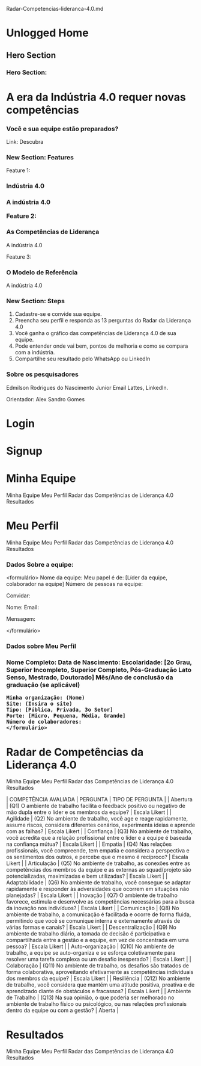 Radar-Competencias-lideranca-4.0.md


# Unlogged Home

## Hero Section

### Hero Section:
<h1>A era da Indústria 4.0 requer novas competências </h1>
<h3>Você e sua equipe estão preparados? </h3>

Link: Descubra

### New Section: Features

Feature 1: 
<H3> Indústria 4.0 <H3>
<p> A indústria 4.0 </p>

Feature 2: 
<H3> As Competências de Liderança </H3>
<p> A indústria 4.0 </p>

Feature 3: 
<H3> O Modelo de Referência </H3>
<p> A indústria 4.0 </p>

### New Section: Steps

1. Cadastre-se e convide sua equipe. 
2. Preencha seu perfil e responda as 13 perguntas do Radar da Liderança 4.0
3. Você ganha o gráfico das competências de Liderança 4.0 de sua equipe. 
4. Pode entender onde vai bem, pontos de melhoria e como se compara com a indústria.
5. Compartilhe seu resultado pelo WhatsApp ou LinkedIn

### Sobre os pesquisadores

Edmilson Rodrigues do Nascimento Junior
Email
Lattes, LinkedIn.

Orientador: Alex Sandro Gomes

# Login 

# Signup 

# Minha Equipe

<Sidebar>
Minha Equipe
Meu Perfil
Radar das Competências de Liderança 4.0
Resultados
</Sidebar>

<main>

</main>

# Meu Perfil

<Sidebar>
Minha Equipe
Meu Perfil
Radar das Competências de Liderança 4.0
Resultados
</Sidebar>

<main>
<h3> Dados Sobre a equipe: </h3> 

<formulário>
Nome da equipe: 
Meu papel é de: [Líder da equipe, colaborador na equipe]
Número de pessoas na equipe: 

Convidar:

Nome: 
Email: 

Mensagem:

</formulário>

</main>

<main>

<h3> Dados sobre Meu Perfil <h3>
    <formulario>
    Nome Completo: 
    Data de Nascimento: 
    Escolaridade: [2o Grau, Superior Incompleto, Superior Completo, Pós-Graduação Lato Senso, Mestrado, Doutorado]
    Mês/Ano de conclusão da graduação (se aplicável)

    Minha organização: (Nome)
    Site: (Insira o site) 
    Tipo: [Pública, Privada, 3o Setor]
    Porte: [Micro, Pequena, Média, Grande]
    Número de colaboradores: 
    </formulário>
</main>

# Radar de Competências da Liderança 4.0

<Sidebar>
Minha Equipe
Meu Perfil
Radar das Competências de Liderança 4.0
Resultados
</Sidebar>

<main>
<form>

| COMPETÊNCIA AVALIADA | PERGUNTA | TIPO DE PERGUNTA |
| Abertura | (Q1) O ambiente de trabalho facilita o feedback positivo ou negativo de mão dupla entre o líder e os membros da equipe? | Escala Likert |
| Agilidade | (Q2) No ambiente de trabalho, você age e reage rapidamente, assume riscos, considera diferentes cenários, experimenta ideias e aprende com as falhas? | Escala Likert |
| Confiança | (Q3) No ambiente de trabalho, você acredita que a relação profissional entre o líder e a equipe é baseada na confiança mútua? | Escala Likert |
| Empatia | (Q4) Nas relações profissionais, você compreende, tem empatia e considera a perspectiva e os sentimentos dos outros, e percebe que o mesmo é recíproco? | Escala Likert |
| Articulação | (Q5) No ambiente de trabalho, as conexões entre as competências dos membros da equipe e as externas ao squad/projeto são potencializadas, maximizadas e bem utilizadas? | Escala Likert |
| Adaptabilidade | (Q6) No ambiente de trabalho, você consegue se adaptar rapidamente e responder às adversidades que ocorrem em situações não planejadas? | Escala Likert |
| Inovação | (Q7) O ambiente de trabalho favorece, estimula e desenvolve as competências necessárias para a busca da inovação nos indivíduos? | Escala Likert |
| Comunicação | (Q8) No ambiente de trabalho, a comunicação é facilitada e ocorre de forma fluida, permitindo que você se comunique interna e externamente através de várias formas e canais? | Escala Likert |
| Descentralização | (Q9) No ambiente de trabalho diário, a tomada de decisão é participativa e compartilhada entre a gestão e a equipe, em vez de concentrada em uma pessoa? | Escala Likert |
| Auto-organização | (Q10) No ambiente de trabalho, a equipe se auto-organiza e se esforça coletivamente para resolver uma tarefa complexa ou um desafio inesperado? | Escala Likert |
| Colaboração | (Q11) No ambiente de trabalho, os desafios são tratados de forma colaborativa, aproveitando efetivamente as competências individuais dos membros da equipe? | Escala Likert |
| Resiliência | (Q12) No ambiente de trabalho, você considera que mantém uma atitude positiva, proativa e de aprendizado diante de obstáculos e fracassos? | Escala Likert |
| Ambiente de Trabalho | (Q13) Na sua opinião, o que poderia ser melhorado no ambiente de trabalho físico ou psicológico, ou nas relações profissionais dentro da equipe ou com a gestão? | Aberta |

</form>


</main>

# Resultados

<Sidebar>
Minha Equipe
Meu Perfil
Radar das Competências de Liderança 4.0
Resultados
</Sidebar>

<main>

</main>